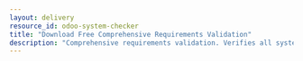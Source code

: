 ```yaml
---
layout: delivery
resource_id: odoo-system-checker
title: "Download Free Comprehensive Requirements Validation"
description: "Comprehensive requirements validation. Verifies all system dependencies before installation."
---
```

